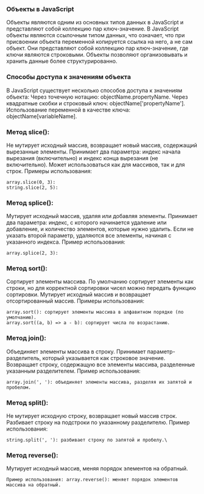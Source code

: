 ### Объекты в JavaScript

Объекты являются одним из основных типов данных в JavaScript и представляют собой коллекцию пар ключ-значение.
В JavaScript объекты являются ссылочным типом данных, что означает, что при присвоении объекта переменной копируется ссылка на него, а не сам объект. Они представляют собой коллекцию пар ключ-значение, где ключи являются строковыми. Объекты позволяют организовывать и хранить данные более структурированно.


### Способы доступа к значениям объекта

В JavaScript существует несколько способов доступа к значениям объекта:
Через точечную нотацию: objectName.propertyName.
Через квадратные скобки и строковый ключ: objectName['propertyName'].
Использование переменной в качестве ключа: objectName[variableName].


### Метод slice():

Не мутирует исходный массив, возвращает новый массив, содержащий вырезанные элементы.
Принимает два параметра: индекс начала вырезания (включительно) и индекс конца вырезания (не включительно).
Может использоваться как для массивов, так и для строк.
Примеры использования:

```
array.slice(0, 3):
string.slice(2, 5):
```

### Метод splice():

Мутирует исходный массив, удаляя или добавляя элементы.
Принимает два параметра: индекс, с которого начинается удаление или добавление, и количество элементов, которые нужно удалить.
Если не указать второй параметр, удаляются все элементы, начиная с указанного индекса.
Пример использования:

```
array.splice(2, 3):
```

### Метод sort():

Сортирует элементы массива.
По умолчанию сортирует элементы как строки, но для корректной сортировки чисел можно передать функцию сортировки.
Мутирует исходный массив и возвращает отсортированный массив.
Примеры использования:

```
array.sort(): сортирует элементы массива в алфавитном порядке (по умолчанию).
array.sort((a, b) => a - b): сортирует числа по возрастанию.
```

### Метод join():

Объединяет элементы массива в строку.
Принимает параметр-разделитель, который указывается как строковое значение.
Возвращает строку, содержащую все элементы массива, разделенные указанным разделителем.
Пример использования:

```
array.join(', '): объединяет элементы массива, разделяя их запятой и пробелом.
```

### Метод split():

Не мутирует исходную строку, возвращает новый массив строк.
Разбивает строку на подстроки по указанному разделителю.
Пример использования:

```
string.split(', '): разбивает строку по запятой и пробелу.\
```

### Метод reverse():
Мутирует исходный массив, меняя порядок элементов на обратный.

```
Пример использования: array.reverse(): меняет порядок элементов массива на обратный.
```
